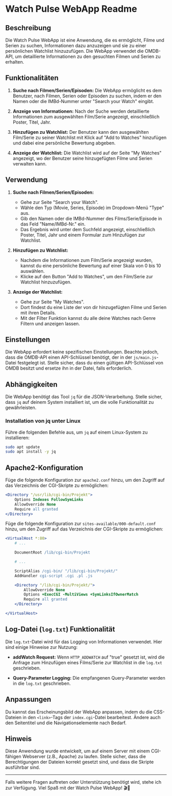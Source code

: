 # Watch Pulse WebApp Readme

## Beschreibung
Die Watch Pulse WebApp ist eine Anwendung, die es ermöglicht, Filme und Serien zu suchen, Informationen dazu anzuzeigen und sie zu einer persönlichen Watchlist hinzuzufügen. Die WebApp verwendet die OMDB-API, um detaillierte Informationen zu den gesuchten Filmen und Serien zu erhalten.

## Funktionalitäten
1. **Suche nach Filmen/Serien/Episoden:** Die WebApp ermöglicht es dem Benutzer, nach Filmen, Serien oder Episoden zu suchen, indem er den Namen oder die IMBd-Nummer  unter "Search your Watch" eingibt.

2. **Anzeige von Informationen:** Nach der Suche werden detaillierte Informationen zum ausgewählten Film/Serie angezeigt, einschließlich Poster, Titel, Jahr.

3. **Hinzufügen zu Watchlist:** Der Benutzer kann den ausgewählten Film/Serie zu seiner Watchlist mit Klick auf "Add to Watches" hinzufügen und dabei eine persönliche Bewertung abgeben.

4. **Anzeige der Watchlist:** Die Watchlist wird auf der Seite "My Watches" angezeigt, wo der Benutzer seine hinzugefügten Filme und Serien verwalten kann.

## Verwendung
1. **Suche nach Filmen/Serien/Episoden:**
   - Gehe zur Seite "Search your Watch".
   - Wähle den Typ (Movie, Series, Episode) im Dropdown-Menü "Type" aus.
   - Gib den Namen oder die IMBd-Nummer des Films/Serie/Episode in das Feld "Name/IMBd-Nr." ein.
   - Das Ergebnis wird unter dem Suchfeld angezeigt, einschließlich Poster, Titel, Jahr und einem Formular zum Hinzufügen zur Watchlist.

2. **Hinzufügen zu Watchlist:**
   - Nachdem die Informationen zum Film/Serie angezeigt wurden, kannst du eine persönliche Bewertung auf einer Skala von 0 bis 10 auswählen.
   - Klicke auf den Button "Add to Watches", um den Film/Serie zur Watchlist hinzuzufügen.

3. **Anzeige der Watchlist:**
   - Gehe zur Seite "My Watches".
   - Dort findest du eine Liste der von dir hinzugefügten Filme und Serien mit ihren Details.
   - Mit der Filter Funktion kannst du alle deine Watches nach Genre Filtern und anzeigen lassen.

## Einstellungen
Die WebApp erfordert keine spezifischen Einstellungen. Beachte jedoch, dass die OMDB-API einen API-Schlüssel benötigt, der in der `js/main.js`-Datei festgelegt ist. Stelle sicher, dass du einen gültigen API-Schlüssel von OMDB besitzt und ersetze ihn in der Datei, falls erforderlich.

## Abhängigkeiten
Die WebApp benötigt das Tool `jq` für die JSON-Verarbeitung. Stelle sicher, dass `jq` auf deinem System installiert ist, um die volle Funktionalität zu gewährleisten.

### Installation von jq unter Linux
Führe die folgenden Befehle aus, um `jq` auf einem Linux-System zu installieren:

```bash
sudo apt update
sudo apt install -y jq
```

## Apache2-Konfiguration
Füge die folgende Konfiguration zur `apache2.conf` hinzu, um den Zugriff auf das Verzeichnis der CGI-Skripte zu ermöglichen:

```apache
<Directory "/usr/lib/cgi-bin/Projekt">
    Options Indexes FollowSymLinks
    AllowOverride None
    Require all granted
</Directory>
```
Füge die folgende Konfiguration zur `sites-available/000-default.conf` hinzu, um den Zugriff auf das Verzeichnis der CGI-Skripte zu ermöglichen:

```apache
<VirtualHost *:80>
    # ...

    DocumentRoot /lib/cgi-bin/Projekt

    # ...

    ScriptAlias /cgi-bin/ "/lib/cgi-bin/Projekt/"
    AddHandler cgi-script .cgi .pl .js

    <Directory "/lib/cgi-bin/Projekt/">
        AllowOverride None
        Options +ExecCGI -MultiViews +SymLinksIfOwnerMatch
        Require all granted
    </Directory>

</VirtualHost>
```

## Log-Datei (`log.txt`) Funktionalität
Die `log.txt`-Datei wird für das Logging von Informationen verwendet. Hier sind einige Hinweise zur Nutzung:

- **addWatch Request:** Wenn `HTTP_ADDWATCH` auf "true" gesetzt ist, wird die Anfrage zum Hinzufügen eines Films/Serie zur Watchlist in die `log.txt` geschrieben.
  
- **Query-Parameter Logging:** Die empfangenen Query-Parameter werden in die `log.txt` geschrieben.

## Anpassungen
Du kannst das Erscheinungsbild der WebApp anpassen, indem du die CSS-Dateien in den `<link>`-Tags der `index.cgi`-Datei bearbeitest. Ändere auch den Seitentitel und die Navigationselemente nach Bedarf.

## Hinweis
Diese Anwendung wurde entwickelt, um auf einem Server mit einem CGI-fähigen Webserver (z.B., Apache) zu laufen. Stelle sicher, dass die Berechtigungen der Dateien korrekt gesetzt sind, und dass die Skripte ausführbar sind.

---

Falls weitere Fragen auftreten oder Unterstützung benötigt wird, stehe ich zur Verfügung. Viel Spaß mit der Watch Pulse WebApp! 🎬🍿
